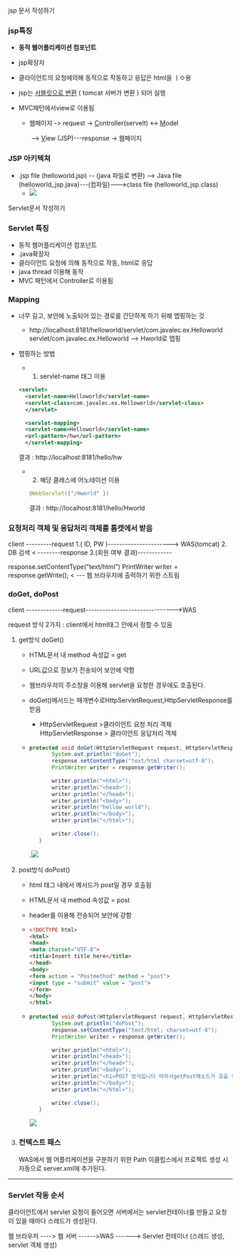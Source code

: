jsp 문서 작성하기

### jsp특징

- **동적 웹어플리케이션 컴포넌트**

- jsp확장자

- 클라이언트의 요청에의해 동적으로 작동하고 응답은 html을 ㅣㅇ용

- jsp는 <u>서블릿으로 변환</u> ( tomcat 서버가 변환 ) 되어 실행

- MVC패턴에서view로 이용됨

  - 웹페이지 -> request -> <u>C</u>ontroller(servelt) <-> <u>M</u>odel

    ​																	 --> <u>V</u>iew (JSP)---response -> 웹페이지

### JSP 아키텍쳐

- .jsp file (helloworld.jsp) -- (java 파일로 변환) --> Java file (helloworld_jsp.java)---(컴파일)--->class file (helloworld_jsp.class)
  - ![](C:\Users\HK\AppData\Roaming\Typora\typora-user-images\1561795540557.png)

Servlet문서 작성하기

### Servlet 특징

- 동적 웹어플리케이션 컴포넌트
- .java확장자
- 클라이언트 요청에 의해 동적으로 작동, html로 응답
- java thread 이용해 동작
- MVC 패턴에서 Controller로 이용됨

### Mapping

- 너무 길고, 보안에 노출되어 있는 경로를 간단하게 하기 위해 맵핑하는 것

  - http://localhost:8181/helloworld/servlet/com.javalec.ex.Helloworld
    servlet/com.javalec.ex.Helloworld --> Hworld로 맵핑

- 맵핑하는 방법 

  - 1) servlet-name 태그 이용

  ```xml
  <servlet>
    <servlet-name>Helloworld</servlet-name>
    <servlet-class>com.javalec.ex.Helloworld</servlet-class>
    </servlet>
    
    <servlet-mapping>
    <servlet-name>Helloworld</servlet-name>
    <url-pattern>/hw</url-pattern>
    </servlet-mapping>
  ```

  결과 : http://localhost:8181/hello/hw

  - 2) 해당 클래스에 어노테이션 이용

    ```java
    @WebServlet({"/Hworld" })
    ```

    결과 : http://localhost:8181/hello/Hworld



### 요청처리 객체 및 응답처리 객체를 톰캣에서 받음

client ---------request 1.( ID, PW )----------------------> WAS(tomcat) 2. DB 검색
         < --------response 3.(회원 여부 결과)------------

response.setContentType("text/html")
PrintWriter writer = response.getWrite();   < ---  웹 브라우저에 출력하기 위한 스트림

### doGet, doPost

client -------------request------------------------------->WAS 

request 방식 2가지 
 : client에서 html태그 안에서 정할 수 있음

1. get방식 doGet()

   - HTML문서 내 method 속성값 = get

   - URL값으로 정보가 전송되어 보안에 약함

   - 웹브라우저의 주소창을 이용해 servlet을 요청한 경우에도 호출된다.

   - doGet()메서드는 매개변수로HttpServletRequest,HttpServletResponse를 받음

     - HttpServletRequest >클라이언트 요청 처리 객체
       HttpServletResponse > 클라이언트 응답처리 객체

   - ```java
     protected void doGet(HttpServletRequest request, HttpServletResponse response) throws ServletException, IOException {
     		System.out.println("doGet");
     		response.setContentType("text/html charset=utf-8");
     		PrintWriter writer = response.getWriter();
     		
     		writer.println("<html>");
     		writer.println("<head>");
     		writer.println("</head>");
     		writer.println("<body>");
     		writer.println("hellow world");
     		writer.println("</body>");
     		writer.println("</html>");
     		
     		writer.close();	
     	}
     ```

     .![](C:\Users\HK\Pictures\doget.PNG)

     

     

2. post방식 doPost()

   - html 태그 내에서 메서드가 post일 경우 호출됨

   - HTML문서 내 method 속성값 = post

   - header를 이용해 전송되어 보안에 강함

   - ```html
     <!DOCTYPE html>
     <html>
     <head>
     <meta charset="UTF-8">
     <title>Insert title here</title>
     </head>
     <body>
     <form action = "Postmethod" method = "post">
     <input type = "submit" value = "post">
     </form>
     </body>
     </html>
     ```

   - ```java
     protected void doPost(HttpServletRequest request, HttpServletResponse response) throws ServletException, IOException {
     		System.out.println("doPost");
     		response.setContentType("text/html; charset=utf-8");
     		PrintWriter writer = response.getWriter();
     		
     		writer.println("<html>");
     		writer.println("<head>");
     		writer.println("</head>");
     		writer.println("<body>");
     		writer.println("<h1>POST 방식입니다 따라서getPost메소드가 호출 되었습니다.</h1>");
     		writer.println("</body>");
     		writer.println("</html>");
     		
     		writer.close();	
     	}
     ```

     ![](C:\Users\HK\Pictures\dopost.PNG)

3. ### 컨텍스트 패스 

   WAS에서 웹 어플리케이션을 구분하기 위한 Path
   이클립스에서 프로젝트 생성 시 자동으로 server.xml에 추가된다.

---

### Servlet 작동 순서

클라이언트에서 servlet 요청이 들어오면 서버에서는 servlet컨테이너를 만들고 요청이 있을 때마다 스레드가 생성된다.

웹 브라우저 ---->  웹 서버 ------>WAS ------> Servlet 컨테이너 (스레드 생성, servlet 객체 생성)








